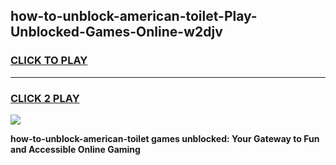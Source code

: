 
## how-to-unblock-american-toilet-Play-Unblocked-Games-Online-w2djv
<h3>
<a href="https://premium76.site?title=how-to-unblock-american-toilet&ref=25A">CLICK TO PLAY</a></h3>
<hr>

<h3>
<a href="https://premium76.site?title=how-to-unblock-american-toilet&ref=25A">CLICK 2 PLAY</a>
  
</h3>

<a href="https://premium76.site?title=how-to-unblock-american-toilet&ref=25A"><img src="https://clearcache.store/games.png"></a>


**how-to-unblock-american-toilet games unblocked: Your Gateway to Fun and Accessible Online Gaming**
